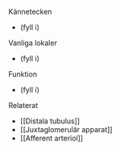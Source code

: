 Kännetecken
- (fyll i)

Vanliga lokaler
- (fyll i)

Funktion
- (fyll i)

Relaterat
- [[Distala tubulus]]
- [[Juxtaglomerulär apparat]]
- [[Afferent arteriol]]
